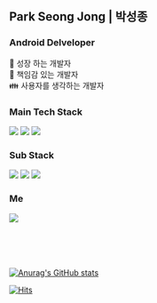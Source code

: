 ## Park Seong Jong | 박성종

### Android Delveloper
:seedling: 성장 하는 개발자 <br/>
:punch: 책임감 있는 개발자 <br/>
:family: 사용자를 생각하는 개발자 <br/>

### Main Tech Stack
<img src="https://img.shields.io/badge/-Android-green?logo=Android&logoColor=white"/></a>
<img src="https://img.shields.io/badge/-Kotlin-yellow?logo=Kotilin&logoColor=white"/></a>
<img src="https://img.shields.io/badge/-Java-red?logo=Java&logoColor=white"/></a>


### Sub Stack
<img src="https://img.shields.io/badge/-nodeJs-lightgrey?logo=Node.js&logoColor=white"/></a>
<img src="https://img.shields.io/badge/-ReactNative-informational?logo=React&logoColor=white"/></a>
<img src="https://img.shields.io/badge/-javaScript-orange?logo=JavaScript&logoColor=white"/></a>

### Me
<a href="mailto:92tjdwhd@naver.com">
<img src="https://img.shields.io/badge/-Mail-critical?logo=Naver&logoColor=white&link=https://mail.naver.com/write/popup?srvid=note&to=92tjdwhd@naver.com"/></a>
<br/>
<br/>
<br/>
<br/>
<br/>

[![Anurag's GitHub stats](https://github-readme-stats.vercel.app/api?username=92tjdwhd)](https://github.com/92tjdwhd/github-readme-stats)

[![Hits](https://hits.seeyoufarm.com/api/count/incr/badge.svg?url=https%3A%2F%2Fgithub.com%92tjdwhd%2Fhit-counter)](https://hits.seeyoufarm.com)                    



<!--
**92tjdwhd/92tjdwhd** is a ✨ _special_ ✨ repository because its `README.md` (this file) appears on your GitHub profile.

Here are some ideas to get you started:

- 🔭 I’m currently working on ...
- 🌱 I’m currently learning ...
- 👯 I’m looking to collaborate on ...
- 🤔 I’m looking for help with ...
- 💬 Ask me about ...
- 📫 How to reach me: ...
- 😄 Pronouns: ...
- ⚡ Fun fact: ...
-->
